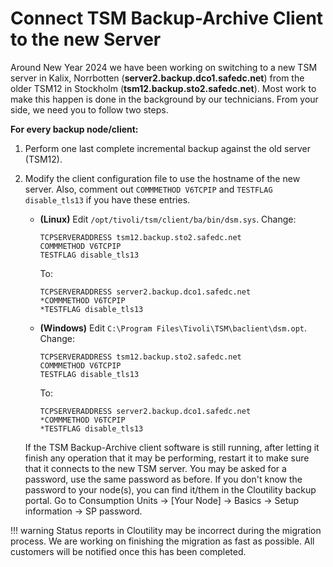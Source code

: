 Connect TSM Backup-Archive Client to the new Server
================================================

Around New Year 2024 we have been working on switching to a new TSM server in 
Kalix, Norrbotten (**server2.backup.dco1.safedc.net**) from the older TSM12 in 
Stockholm (**tsm12.backup.sto2.safedc.net**). Most work to make
this happen is done in the background by our technicians. From your side, 
we need you to follow two steps.

**For every backup node/client:**

1. Perform one last complete incremental backup against the old server (TSM12).
2. Modify the client configuration file to use the hostname of the new server. 
   Also, comment out `COMMMETHOD V6TCPIP` and 
   `TESTFLAG disable_tls13` if you have these entries.

     - **(Linux)** Edit `/opt/tivoli/tsm/client/ba/bin/dsm.sys`. 
       Change:
       ```
       TCPSERVERADDRESS tsm12.backup.sto2.safedc.net
       COMMMETHOD V6TCPIP
       TESTFLAG disable_tls13
       ```
       To:
       ```
       TCPSERVERADDRESS server2.backup.dco1.safedc.net
       *COMMMETHOD V6TCPIP
       *TESTFLAG disable_tls13
       ```
     - **(Windows)** Edit `C:\Program Files\Tivoli\TSM\baclient\dsm.opt`. 
       Change:
       ```
       TCPSERVERADDRESS tsm12.backup.sto2.safedc.net
       COMMMETHOD V6TCPIP
       TESTFLAG disable_tls13
       ```
       To:
       ```
       TCPSERVERADDRESS server2.backup.dco1.safedc.net
       *COMMMETHOD V6TCPIP
       *TESTFLAG disable_tls13
       ```

    If the TSM Backup-Archive client software is still running, after letting it 
    finish any operation that it may be performing, restart it to make sure that 
    it connects to the new TSM server. You may be asked for a password, use the 
    same password as before. If you don't know the password to your node(s), 
    you can find it/them in the Cloutility backup portal. Go to Consumption Units -> [Your Node] -> Basics -> Setup information -> SP password.

!!! warning
      Status reports in Cloutility may be incorrect during the migration 
      process. We are working on finishing the migration as fast as possible.
      All customers will be notified once this has been completed.